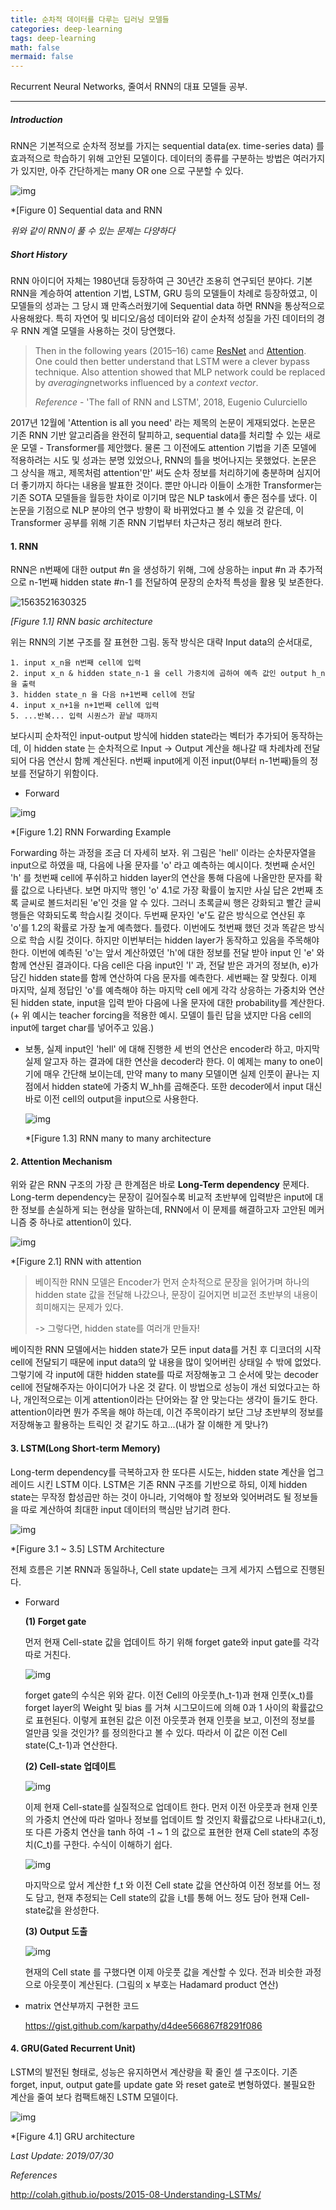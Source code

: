 ```yaml
---
title: 순차적 데이터를 다루는 딥러닝 모델들
categories: deep-learning
tags: deep-learning
math: false
mermaid: false
---
```


Recurrent Neural Networks, 줄여서 RNN의 대표 모델들 공부.

***

##### Introduction

RNN은 기본적으로 순차적 정보를 가지는 sequential data(ex. time-series data) 를 효과적으로 학습하기 위해 고안된 모델이다. 데이터의 종류를 구분하는 방법은 여러가지가 있지만, 아주 간단하게는 many OR one 으로 구분할 수 있다. 

![img](https://i.imgur.com/Q8zv6TQ.png)

*[Figure 0] Sequential data and RNN

*위와 같이 RNN이 풀 수 있는 문제는 다양하다*



##### Short History

RNN 아이디어 자체는 1980년대 등장하여 근 30년간 조용히 연구되던 분야다. 기본 RNN을 계승하여 attention 기법, LSTM, GRU 등의 모델들이 차례로 등장하였고, 이 모델들의 성과는 그 당시 꽤 만족스러웠기에 Sequential data 하면 RNN을 통상적으로 사용해왔다. 특히 자연어 및 비디오/음성 데이터와 같이 순차적 성질을 가진 데이터의 경우 RNN 계열 모델을 사용하는 것이 당연했다. 

> Then in the following years (2015–16) came [ResNet](https://arxiv.org/abs/1512.03385?source=post_page---------------------------) and [Attention](https://arxiv.org/abs/1502.03044?source=post_page---------------------------). One could then better understand that LSTM were a clever bypass technique. Also attention showed that MLP network could be replaced by *averaging*networks influenced by a *context vector*.
>
> *Reference* - 'The fall of RNN and LSTM', 2018, Eugenio Culurciello

2017년 12월에 'Attention is all you need' 라는 제목의 논문이 게재되었다. 논문은 기존 RNN 기반 알고리즘을 완전히 탈피하고, sequential data를 처리할 수 있는 새로운 모델 - Transformer를 제안했다. 물론 그 이전에도 attention 기법을 기존 모델에 적용하려는 시도 및 성과는 분명 있었으나, RNN의 틀을 벗어나지는 못했었다. 논문은 그 상식을 깨고, 제목처럼 attention'만' 써도 순차 정보를 처리하기에 충분하며 심지어 더 좋기까지 하다는 내용을 발표한 것이다. 뿐만 아니라 이들이 소개한 Transformer는 기존 SOTA 모델들을 월등한 차이로 이기며 많은 NLP task에서 좋은 점수를 냈다. 이 논문을 기점으로 NLP 분야의 연구 방향이 확 바뀌었다고 볼 수 있을 것 같은데, 이 Transformer 공부를 위해 기존 RNN 기법부터 차근차근 정리 해보려 한다.




#### 1. RNN

RNN은 n번째에 대한 output #n 을 생성하기 위해, 그에 상응하는 input #n 과 추가적으로 n-1번째 hidden state #n-1 를 전달하여 문장의 순차적 특성을 활용 및 보존한다.

![1563521630325](https://miro.medium.com/max/700/1*NKhwsOYNUT5xU7Pyf6Znhg.png)

*[Figure 1.1] RNN basic architecture*

위는 RNN의 기본 구조를 잘 표현한 그림. 동작 방식은 대략 Input data의 순서대로,

```  
1. input x_n을 n번째 cell에 입력
2. input x_n & hidden state_n-1 을 cell 가중치에 곱하여 예측 값인 output h_n 을 출력
3. hidden state_n 을 다음 n+1번째 cell에 전달
4. input x_n+1을 n+1번째 cell에 입력
5. ...반복... 입력 시퀀스가 끝날 때까지
```

보다시피 순차적인 input-output 방식에 hidden state라는 벡터가 추가되어 동작하는데, 이 hidden state 는 순차적으로 Input -> Output 계산을 해나갈 때 차례차례 전달되어 다음 연산시 함께 계산된다. n번째 input에게 이전 input(0부터 n-1번째)들의 정보를 전달하기 위함이다. 

* Forward

![img](https://i.imgur.com/vrD0VO1.png)

*[Figure 1.2] RNN Forwarding Example

Forwarding 하는 과정을 조금 더 자세히 보자. 위 그림은 'hell' 이라는 순차문자열을 input으로 하였을 때, 다음에 나올 문자를 'o' 라고 예측하는 예시이다. 첫번째 순서인 'h' 를 첫번째 cell에 푸쉬하고 hidden layer의 연산을 통해 다음에 나올만한 문자를 확률 값으로 나타낸다. 보면 마지막 행인 'o' 4.1로 가장 확률이 높지만 사실 답은 2번째 초록 글씨로 볼드처리된 'e'인 것을 알 수 있다. 그러니 초록글씨 행은 강화되고 빨간 글씨 행들은 약화되도록 학습시킬 것이다. 두번째 문자인 'e'도 같은 방식으로 연산된 후 'o'를 1.2의 확률로 가장 높게 예측했다. 틀렸다. 이번에도 첫번째 했던 것과 똑같은 방식으로 학습 시킬 것이다. 하지만 이번부터는 hidden layer가 동작하고 있음을 주목해야 한다. 이번에 예측된 'o'는 앞서 계산하였던 'h'에 대한 정보를 전달 받아 input 인 'e' 와 함께 연산된 결과이다. 다음 cell은 다음 input인 'l' 과, 전달 받은 과거의 정보(h, e)가 담긴 hidden state를 함께 연산하여 다음 문자를 예측한다. 세번째는 잘 맞췄다. 이제 마지막, 실제 정답인 'o'를 예측해야 하는 마지막 cell 에게 각각 상응하는 가중치와 연산된 hidden state, input을 입력 받아 다음에 나올 문자에 대한 probability를 계산한다. (+ 위 예시는 teacher forcing을 적용한 예시. 모델이 틀린 답을 냈지만 다음 cell의 input에 target char를 넣어주고 있음.)

* 보통, 실제 input인 'hell' 에 대해 진행한 세 번의 연산은 encoder라 하고, 마지막 실제 알고자 하는 결과에 대한 연산을 decoder라 한다. 이 예제는 many to one이기에 매우 간단해 보이는데, 만약 many to many 모델이면 실제 인풋이 끝나는 지점에서 hidden state에 가중치 W_hh를 곱해준다. 또한 decoder에서 input 대신 바로 이전 cell의 output을 input으로 사용한다. 
  

  ![img](https://cdn-images-1.medium.com/freeze/max/1000/1*gkE61tq3u6KOI8TLmhd87A.jpeg?q=20)

  *[Figure 1.3] RNN many to many architecture

  

#### 2. Attention Mechanism

위와 같은 RNN 구조의 가장 큰 한계점은 바로 **Long-Term dependency** 문제다. Long-term dependency는 문장이 길어질수록 비교적 초반부에 입력받은 input에 대한 정보를 손실하게 되는 현상을 말하는데, RNN에서 이 문제를 해결하고자 고안된 메커니즘 중 하나로 attention이 있다.

![img](https://cdn-images-1.medium.com/freeze/max/1000/1*XSDr2OcMBYmnOf351KBRpg.jpeg?q=20)

*[Figure 2.1] RNN with attention

> 베이직한 RNN 모델은 Encoder가 먼저 순차적으로 문장을 읽어가며 하나의 hidden state 값을 전달해 나갔으나, 문장이 길어지면 비교전 초반부의 내용이 희미해지는 문제가 있다.
>
>  -> 그렇다면, hidden state를 여러개 만들자!

베이직한 RNN 모델에서는 hidden state가 모든 input data를 거친 후 디코더의 시작 cell에 전달되기 때문에 input data의 앞 내용을 많이 잊어버린 상태일 수 밖에 없었다. 그렇기에 각 input에 대한 hidden state를 따로 저장해놓고 그 순서에 맞는 decoder cell에 전달해주자는 아이디어가 나온 것 같다. 이 방법으로 성능이 개선 되었다고는 하나, 개인적으로는 이게 attention이라는 단어와는 잘 안 맞는다는 생각이 들기도 한다. attention이라면 뭔가 주목을 해야 하는데, 이건 주목이라기 보단 그냥 초반부의 정보를 저장해놓고 활용하는 트릭인 것 같기도 하고...(내가 잘 이해한 게 맞나?)



#### 3. LSTM(Long Short-term Memory)

Long-term dependency를 극복하고자 한 또다른 시도는, hidden state 계산을 업그레이드 시킨 LSTM 이다. LSTM은 기존 RNN 구조를 기반으로 하되, 이제 hidden state는 무작정 합성곱만 하는 것이 아니라, 기억해야 할 정보와 잊어버려도 될 정보들을 따로 계산하여 최대한 input 데이터의 핵심만 남기려 한다. 

![img](http://i.imgur.com/jKodJ1u.png)

*[Figure 3.1 ~ 3.5] LSTM Architecture

전체 흐름은 기본 RNN과 동일하나, Cell state update는 크게 세가지 스텝으로 진행된다. 

* Forward

  **(1) Forget gate**

  먼저 현재 Cell-state 값을 업데이트 하기 위해 forget gate와 input gate를 각각 따로 거친다. 

  

  ![img](http://colah.github.io/posts/2015-08-Understanding-LSTMs/img/LSTM3-focus-f.png)

  forget gate의 수식은 위와 같다. 이전 Cell의 아웃풋(h_t-1)과 현재 인풋(x_t)를 forget layer의 Weight 및 bias 를 거쳐 시그모이드에 의해 0과 1 사이의 확률값으로 표현된다. 이렇게 표현된 값은 이전 아웃풋과 현재 인풋을 보고, 이전의 정보를 얼만큼 잊을 것인가? 를 정의한다고 볼 수 있다. 따라서 이 값은 이전 Cell state(C_t-1)과 연산한다. 

  **(2) Cell-state 업데이트**

  ![img](http://colah.github.io/posts/2015-08-Understanding-LSTMs/img/LSTM3-focus-i.png)

  이제 현재 Cell-state를 실질적으로 업데이트 한다. 먼저 이전 아웃풋과 현재 인풋의 가중치 연산에 따라 얼마나 정보를 업데이트 할 것인지 확률값으로 나타내고(i_t), 또 다른 가중치 연산을 tanh 하여 -1 ~ 1 의 값으로 표현한 현재 Cell state의 추정치(C_t)를 구한다. 수식이 이해하기 쉽다.

  ![img](http://colah.github.io/posts/2015-08-Understanding-LSTMs/img/LSTM3-focus-C.png)

  마지막으로 앞서 계산한 f_t 와 이전 Cell state 값을 연산하여 이전 정보를 어느 정도 담고, 현재 추정되는 Cell state의 값을 i_t를 통해 어느 정도 담아 현재 Cell-state값을 완성한다.

  **(3) Output 도출**

  ![img](http://colah.github.io/posts/2015-08-Understanding-LSTMs/img/LSTM3-focus-o.png)

  현재의 Cell state 를 구했다면 이제 아웃풋 값을 계산할 수 있다. 전과 비슷한 과정으로 아웃풋이 계산된다. (그림의 x 부호는  Hadamard product 연산)
  
* matrix 연산부까지 구현한 코드
  
  https://gist.github.com/karpathy/d4dee566867f8291f086



#### 4. GRU(Gated Recurrent Unit)

LSTM의 발전된 형태로, 성능은 유지하면서 계산량을 확 줄인 셀 구조이다. 기존 forget, input, output gate를 update gate 와 reset gate로 변형하였다. 불필요한 계산을 줄여 보다 컴팩트해진 LSTM 모델이다.

![img](http://i.imgur.com/rehjrBZ.png)

*[Figure 4.1] GRU architecture



*Last Update: 2019/07/30*

*References* 

http://colah.github.io/posts/2015-08-Understanding-LSTMs/ 

